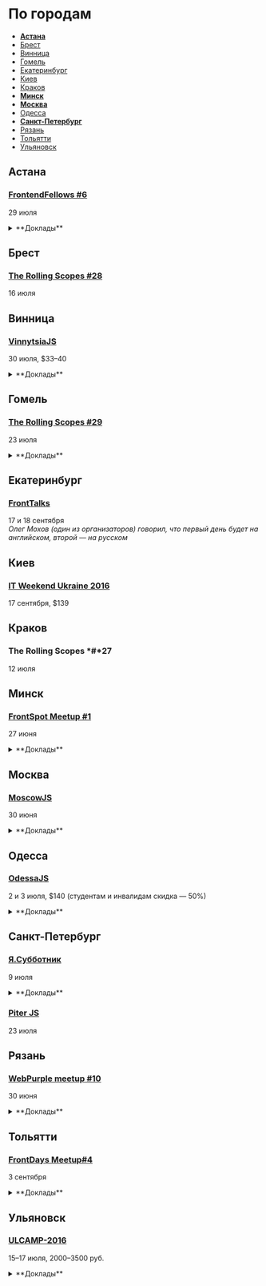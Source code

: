# По городам

- **[Астана](#Астана)**
- [Брест](#Брест)
- [Винница](#Винница)
- [Гомель](#Гомель)
- [Екатеринбург](#Екатеринбург)
- [Киев](#Киев)
- [Краков](#Краков)
- **[Минск](#Минск)**
- **[Москва](#Москва)**
- [Одесса](#Одесса)
- **[Санкт-Петербург](#Санкт-Петербург)**
- [Рязань](#Рязань)
- [Тольятти](#Тольятти)
- [Ульяновск](#Ульяновск)

## Астана

### [FrontendFellows #6](https://frontendfellows.timepad.ru/event/328848/)

29 июля

<details>
  <summary>**Доклады**</summary>

  - «Обучение фронтенд разработке», Олег Мохов (Яндекс)
</details>

## Брест

### [The Rolling Scopes #28](https://brest.rollingscopes.com/)

16 июля

## Винница

### [VinnytsiaJS](http://vinnytsiajs.org/)

30 июля, $33–40

<details>
  <summary>**Доклады**</summary>

  - «JavaScript: The awesome parts», Martin Splitt (Archilogic)
  - «React, Redux and immutable state», Евгений Шемет (Componentix Eurotaxi)
  - «Frontend Performance Metrics. Measure First. Measure Often», Артём Захарченко (EPAM)
  - «Asynchronous ECMAScript», Денис Влассенко (EPAM)
  - «Realtime HTML5 Canvas Drawing», Евгений Пинкаль (EPAM)
  - «Better API wrappers with Proxies», Алексей Швайка (Hell Yeah LLC)
  - «React Native: Are we there yet?», Роман Лютиков (Redradix LLC)
  - «Offline-First Almighty or one big reason why our web-applications suck», Денис Яремов (Lohika)
  - «WTF - WebGL The Fundamentals», Martin Splitt (Archilogic)
</details>

## Гомель

### [The Rolling Scopes #29](https://gomel.rollingscopes.com/)

23 июля

<details>
  <summary>**Доклады**</summary>

  - «Angular-Material in Practice», Ales Tsvil
  - «TypeScript: application-scale JavaScript», Aliaksei Kharchykau
  - «Как подружить JAVA сервер-сайд разработчика с JASMINE», Aliaksei Rabchanka
  - «Как стать фронт-енд разработчиком с нуля», Vadim Kulaga
  - «Некоторые алгоритмы и структуры для обработки строковых данных», Ruslan Panasiuk
  - «Electron и JavaScript приложения для desktop», Иван Селицкий
  - «Статическая типизация с Flow and Typescript», Uladzislau Harbachou
  - «Creating VR web», Paul Yuhnovich
  - «Азбука HTML и CSS, или как научить толпу людей верстать», Maria Putyrskaya
  - «Самые распространеные лайфхаки фронтенд разработчика или как делать свою работу быстрее и проще», Zhanna Lud
</details>

## Екатеринбург

### [FrontTalks](http://lanyrd.com/2016/fronttalks2016/)

17 и 18 сентября  
*Олег Мохов (один из организаторов) говорил, что первый день будет на английском, второй — на русском*

## Киев

### [IT Weekend Ukraine 2016](http://ukraine.itweekend.ua/ua/)

17 сентября, $139

## Краков

### The Rolling Scopes *#*27

12 июля

## Минск

### [FrontSpot Meetup #1](https://events.epam.com/events/epam-frontend-community-meetup-1)

27 июня

<details>
  <summary>**Доклады**</summary>

  - «Frontend Performance Metrics. Measure First. Measure Often», Artem Zakharchenko
  - «Reactive Programming with RxJS», Aliaksei Bahachuk
  - «Architecture anti-patterns. Now in JavaScript!», Dmytro Malieiev
</details>

## Москва

### [MoscowJS](https://moscowjs.timepad.ru/event/345706/)

30 июня

<details>
  <summary>**Доклады**</summary>

  - «Веб без интернет соединения», Михаил Дунаев (Rambler&Co)
  - «Контекст в React», Николай Надоричев (Сбербанк-Технологии)
  - «Собираем NPM пакеты с TypeScript», Артур Бир (Dr.Head)
  - «Angular2: Куда пропал $apply()?», Тимофей Яценко (Time.sc)
</details>

## Одесса

### [OdessaJS](http://odessajs.org/)

2 и 3 июля, $140 (студентам и инвалидам скидка — 50%)

<details>
  <summary>**Доклады**</summary>

  - «WebGL, basic computer graphics for frontend devs», Martin Naumann
  - «Grid Layout», Вадим Макеев
  - «Rx.js пожоще», Денис Стоянов
  - «Intro to Optimizing Compilers», Ингвар Степанян
  - «Angular 2 Universe», Денис Зайченко
  - «SmartHouse - практическое применение IoT в уютной JS разработке», Андрей Кучеренко
  - «Пишем код, тягаем штангу», Александр Завьялов
  - «What professionals can learn from coding games?», Александр Лябах
  - «Offline first in React Native and Redux», Филип Шурпик
  - «Что не так с web и как с этим жить», Сергей Рубанов
  - «Relay internals, such as cache algorithm, garbage collector, algorithm of applying optimistic updates», Вячеслав Слинько
  - «Архитектура, или как мы куда-то не туда пошли», Дима Малеев
  - «Стринги», Кирилл Яковенко
  - «Карты и картографические сервисы», Николай Беличук
  - «Node.js вширь и вглубь», Дмитрий Гусев
  - «Node.js Macht Frei», Тимур Шемсединов
  - «ECMAScript: past, present and future», Ксения Редунова
  - «Elm: functional programming in your browser», Алекс Труш
  - «Ребрендинг в продакшене», Алексей Мигуцкий
  - «Sync: rocket science explained», Виктор Гришенко
  - «Koa.js as an alternative to Express», Николай Кожухаренко
  - «Excellence of Engineering Practices for Large-scale JavaScript Applications», Роман Ермаков
  - «React.js в мифрильной броне», Артем Тритяк
  - «JavaScript разработчик глазами PMа», Александр Черкасский
  - «IoT Real Time Dashboards with SignalR», Сергей Поплавский
  - «Internet of things в офисе», Юрий Шевцов
</details>

## Санкт-Петербург

### [Я.Субботник](https://events.yandex.ru/events/yasubbotnik/09-july-2016/)

9 июля

<details>
  <summary>**Доклады**</summary>

  - «Любовь и ненависть к pull request», Сергей Сергеев
  - «Автоматизация Code Review», Станислав Сысоев
  - «MQ: merge-queue», Евгений Гаврюшин
  - «Измеряем эффективность инфраструктуры разработки интерфейсов», Алексей Калмаков
  - «ymb и yms: асинхронные модули в JavaScript-проектах», Александр Зинчук
  - «Ранняя диагностика проблем производительности сервисов», Александр Тиквач и Илья Исупов
  - «Что нового в bem-core@v4», Сергей Бережной
  - «Автоматическая генерация актуальной документации для модульного фронтенда», Владимир Гриненко
  - «БЭМ в виртуальном DOM», Антон Виноградов
</details>

### [Piter JS](http://piter-united.ru/itgm8/itgm.html)

23 июля

## Рязань

### [WebPurple meetup #10](https://new.vk.com/webpurple_meetup10)

30 июня

<details>
  <summary>**Доклады**</summary>

  - «Асинхронность в JS», Дима Кабардинов
</details>

## Тольятти

### [FrontDays Meetup#4](http://frontdays.ru/)

3 сентября

<details>
  <summary>**Доклады**</summary>

  - «Ботоведение. Как и зачем делать ботов?», Рустам Галиуллин и Дмитрий Власов (4Taps)
</details>

## Ульяновск

### [ULCAMP-2016](http://2016.ulcamp.ru/about)

15–17 июля, 2000–3500 руб.

<details>
  <summary>**Доклады**</summary>

  - «Stylelint — как и зачем линтить CSS», Андрей Ситник (Злые марсиане)
</details>
